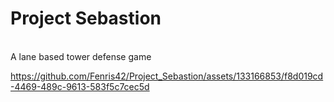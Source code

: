# Project Sebastion
 <br>
 A lane based tower defense game
<br>


https://github.com/Fenris42/Project_Sebastion/assets/133166853/f8d019cd-4469-489c-9613-583f5c7cec5d

